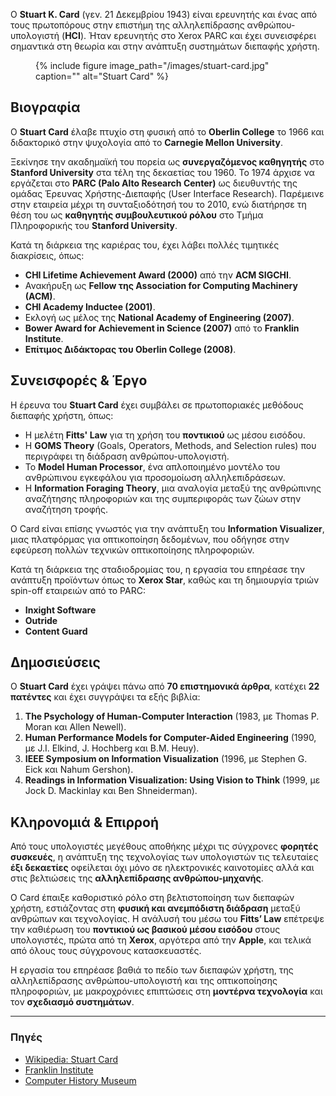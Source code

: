 Ο **Stuart K. Card** (γεν. 21 Δεκεμβρίου 1943) είναι ερευνητής και ένας από τους πρωτοπόρους στην επιστήμη της αλληλεπίδρασης ανθρώπου-υπολογιστή (**HCI**). Ήταν ερευνητής στο Xerox PARC και έχει συνεισφέρει σημαντικά στη θεωρία και στην ανάπτυξη συστημάτων διεπαφής χρήστη.

<figure id="fig:stuart_card">
{% include figure image_path="/images/stuart-card.jpg" caption=""
alt="Stuart Card" %}
<figcaption>
</figcaption>
</figure>

## **Βιογραφία**
Ο **Stuart Card** έλαβε πτυχίο στη φυσική από το **Oberlin College** το 1966 και διδακτορικό στην ψυχολογία από το **Carnegie Mellon University**.

Ξεκίνησε την ακαδημαϊκή του πορεία ως **συνεργαζόμενος καθηγητής** στο **Stanford University** στα τέλη της δεκαετίας του 1960. Το 1974 άρχισε να εργάζεται στο **PARC (Palo Alto Research Center)** ως διευθυντής της ομάδας Έρευνας Χρήστης-Διεπαφής (User Interface Research). Παρέμεινε στην εταιρεία μέχρι τη συνταξιοδότησή του το 2010, ενώ διατήρησε τη θέση του ως **καθηγητής συμβουλευτικού ρόλου** στο Τμήμα Πληροφορικής του **Stanford University**.

Κατά τη διάρκεια της καριέρας του, έχει λάβει πολλές τιμητικές διακρίσεις, όπως:
- **CHI Lifetime Achievement Award (2000)** από την **ACM SIGCHI**.
- Ανακήρυξη ως **Fellow της Association for Computing Machinery (ACM)**.
- **CHI Academy Inductee (2001)**.
- Εκλογή ως μέλος της **National Academy of Engineering (2007)**.
- **Bower Award for Achievement in Science (2007)** από το **Franklin Institute**.
- **Επίτιμος Διδάκτορας του Oberlin College (2008)**.

## **Συνεισφορές & Έργο**
Η έρευνα του **Stuart Card** έχει συμβάλει σε πρωτοποριακές μεθόδους διεπαφής χρήστη, όπως:
- Η μελέτη **Fitts' Law** για τη χρήση του **ποντικιού** ως μέσου εισόδου.
- Η **GOMS Theory** (Goals, Operators, Methods, and Selection rules) που περιγράφει τη διάδραση ανθρώπου-υπολογιστή.
- Το **Model Human Processor**, ένα απλοποιημένο μοντέλο του ανθρώπινου εγκεφάλου για προσομοίωση αλληλεπιδράσεων.
- Η **Information Foraging Theory**, μια αναλογία μεταξύ της ανθρώπινης αναζήτησης πληροφοριών και της συμπεριφοράς των ζώων στην αναζήτηση τροφής.

Ο Card είναι επίσης γνωστός για την ανάπτυξη του **Information Visualizer**, μιας πλατφόρμας για οπτικοποίηση δεδομένων, που οδήγησε στην εφεύρεση πολλών τεχνικών οπτικοποίησης πληροφοριών.

Κατά τη διάρκεια της σταδιοδρομίας του, η εργασία του επηρέασε την ανάπτυξη προϊόντων όπως το **Xerox Star**, καθώς και τη δημιουργία τριών spin-off εταιρειών από το PARC:
- **Inxight Software**
- **Outride**
- **Content Guard**

## **Δημοσιεύσεις**
Ο **Stuart Card** έχει γράψει πάνω από **70 επιστημονικά άρθρα**, κατέχει **22 πατέντες** και έχει συγγράψει τα εξής βιβλία:
1. **The Psychology of Human-Computer Interaction** (1983, με Thomas P. Moran και Allen Newell).
2. **Human Performance Models for Computer-Aided Engineering** (1990, με J.I. Elkind, J. Hochberg και B.M. Heuy).
3. **IEEE Symposium on Information Visualization** (1996, με Stephen G. Eick και Nahum Gershon).
4. **Readings in Information Visualization: Using Vision to Think** (1999, με Jock D. Mackinlay και Ben Shneiderman).

## **Κληρονομιά & Επιρροή**
Από τους υπολογιστές μεγέθους αποθήκης μέχρι τις σύγχρονες **φορητές συσκευές**, η ανάπτυξη της τεχνολογίας των υπολογιστών τις τελευταίες **έξι δεκαετίες** οφείλεται όχι μόνο σε ηλεκτρονικές καινοτομίες αλλά και στις βελτιώσεις της **αλληλεπίδρασης ανθρώπου-μηχανής**.

Ο Card έπαιξε καθοριστικό ρόλο στη βελτιστοποίηση των διεπαφών χρήστη, εστιάζοντας στη **φυσική και ανεμπόδιστη διάδραση** μεταξύ ανθρώπων και τεχνολογίας. Η ανάλυσή του μέσω του **Fitts’ Law** επέτρεψε την καθιέρωση του **ποντικιού ως βασικού μέσου εισόδου** στους υπολογιστές, πρώτα από τη **Xerox**, αργότερα από την **Apple**, και τελικά από όλους τους σύγχρονους κατασκευαστές.

Η εργασία του επηρέασε βαθιά το πεδίο των διεπαφών χρήστη, της αλληλεπίδρασης ανθρώπου-υπολογιστή και της οπτικοποίησης πληροφοριών, με μακροχρόνιες επιπτώσεις στη **μοντέρνα τεχνολογία** και τον **σχεδιασμό συστημάτων**.

---

### **Πηγές**
- [Wikipedia: Stuart Card](https://en.wikipedia.org/wiki/Stuart_Card)
- [Franklin Institute](https://fi.edu/en/awards/laureates/stuart-k-card)
- [Computer History Museum](https://computerhistory.org/profile/stuart-card/)
